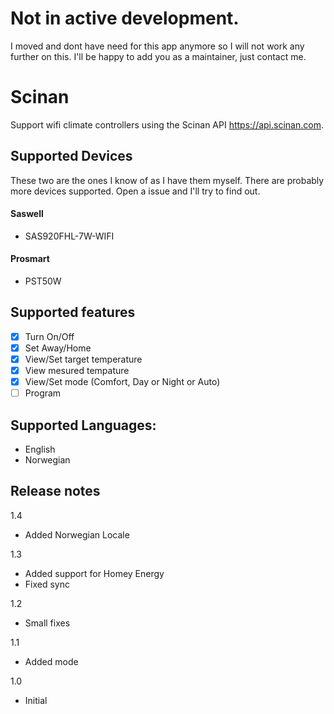 # Not in active development.
I moved and dont have need for this app anymore so I will not work any further on this. I'll be happy to add you as a maintainer, just contact me.

# Scinan
Support wifi climate controllers using the Scinan API https://api.scinan.com.

## Supported Devices
These two are the ones I know of as I have them myself. There are probably more devices supported. Open a issue and I'll try to find out.

#### Saswell
 - SAS920FHL-7W-WIFI

#### Prosmart
 - PST50W

## Supported features
 - [x] Turn On/Off
 - [x] Set Away/Home
 - [x] View/Set target temperature
 - [x] View mesured tempature
 - [x] View/Set mode (Comfort, Day or Night or Auto)
 - [ ] Program

## Supported Languages:
 - English
 - Norwegian

## Release notes

1.4
- Added Norwegian Locale

1.3
- Added support for Homey Energy
- Fixed sync

1.2
- Small fixes

1.1
- Added mode

1.0
- Initial
